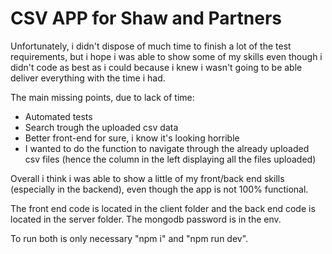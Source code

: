 # CSV APP for Shaw and Partners

Unfortunately, i didn't dispose of much time to finish a lot of the test requirements, but i hope i was able to show some of my skills even though i didn't code as best as i could because i knew i wasn't going to be able deliver everything with the time i had.

The main missing points, due to lack of time:

-   Automated tests
-   Search trough the uploaded csv data
-   Better front-end for sure, i know it's looking horrible
-   I wanted to do the function to navigate through the already uploaded csv files (hence the column in the left displaying all the files uploaded)

Overall i think i was able to show a little of my front/back end skills (especially in the backend), even though the app is not 100% functional.

The front end code is located in the client folder and the back end code is located in the server folder. The mongodb password is in the env.

To run both is only necessary "npm i" and "npm run dev".
